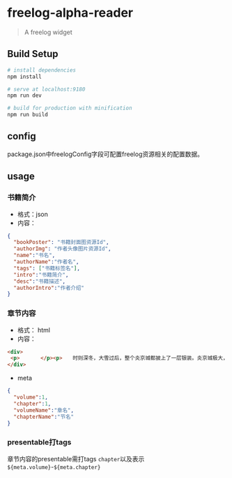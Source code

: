 # freelog-alpha-reader

> A freelog widget

## Build Setup

``` bash
# install dependencies
npm install

# serve at localhost:9180
npm run dev

# build for production with minification
npm run build
```


## config
package.json中freelogConfig字段可配置freelog资源相关的配置数据。


## usage

### 书籍简介
* 格式：json
* 内容：
```json
{
  "bookPoster": "书籍封面图资源Id",
  "authorImg": "作者头像图片资源Id",
  "name":"书名",
  "authorName":"作者名",
  "tags": ["书籍标签名"],
  "intro":"书籍简介",
  "desc":"书籍描述",
  "authorIntro":"作者介绍"
}
```


### 章节内容
* 格式： html
* 内容：

```html
<div>
 <p>　　　　</p><p>　　时则深冬，大雪过后，整个炎京城都披上了一层银装。炎京城极大，可容纳人口数百万，而掌控东域三郡的‘镇东王’秦德的府邸便是在这炎京城。</p><p>　　镇东王府邸占地极广，正门日间夜间都是大大敞开，府邸正门宽广无比，足够六七人并行入内。</p><p>　
</div>
```

* meta

```json
{
  "volume":1,
  "chapter":1,
  "volumeName":"章名",
  "chapterName":"节名"
}
```

### presentable打tags
章节内容的presentable需打tags `chapter`以及表示``${meta.volume}``-``${meta.chapter}``
